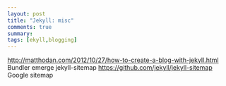 ```yaml
---
layout: post
title: "Jekyll: misc"
comments: true
summary:
tags: [ekyll,blogging]
---
```


http://matthodan.com/2012/10/27/how-to-create-a-blog-with-jekyll.html Bundler
 emerge jekyll-sitemap
https://github.com/jekyll/jekyll-sitemap  Google sitemap  
